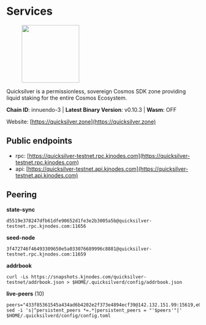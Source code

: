 # Services

<figure><img src="https://raw.githubusercontent.com/kj89/testnet_manuals/main/pingpub/logos/quicksilver.png" width="150" alt=""><figcaption></figcaption></figure>

Quicksilver is a permissionless, sovereign Cosmos SDK zone providing liquid staking for the entire Cosmos Ecosystem.

**Chain ID**: innuendo-3 | **Latest Binary Version**: v0.10.3 | **Wasm**: OFF

Website: [https://quicksilver.zone](https://quicksilver.zone)


## Public endpoints

* rpc: [https://quicksilver-testnet.rpc.kjnodes.com](https://quicksilver-testnet.rpc.kjnodes.com)
* api: [https://quicksilver-testnet.api.kjnodes.com](https://quicksilver-testnet.api.kjnodes.com)

## Peering

**state-sync**

```
d5519e378247dfb61dfe90652d1fe3e2b3005a5b@quicksilver-testnet.rpc.kjnodes.com:11656
```

**seed-node**

```
3f472746f46493309650e5a033076689996c8881@quicksilver-testnet.rpc.kjnodes.com:11659
```

**addrbook**
```
curl -Ls https://snapshots.kjnodes.com/quicksilver-testnet/addrbook.json > $HOME/.quicksilverd/config/addrbook.json
```

**live-peers** (10)
```
peers="433f85361545a434ad6b4202e2f373e4894ecf39@142.132.151.99:15619,e0f0703e9ce343c46e0ec01b19216715e817b358@65.109.85.170:28656,d5519e378247dfb61dfe90652d1fe3e2b3005a5b@65.109.68.190:11656,f337087c08a4965e6ba6b7fc8813c6abcdafaf88@178.128.228.78:26656,7d112277450f0a8ef1059e6b334c373a215726ea@23.88.0.170:15619,66f9d8f52a4637dc9215cdaa8dc2977633e52bbf@95.217.144.121:26656,41f7d7004cace7bd1760a5f980a86123700c8f1d@185.146.148.116:26656,8ff8a186fe9cbc70d0f34891fa051f87e561a48b@158.160.0.93:26656,13564ca7ffcc8fa6bcc6d405c96fe8c724ec17da@88.99.213.25:11656,64c58848cae4f3f1cb5d7700d3c225aa21536d28@142.132.155.252:47656"
sed -i 's|^persistent_peers *=.*|persistent_peers = "'$peers'"|' $HOME/.quicksilverd/config/config.toml
```

